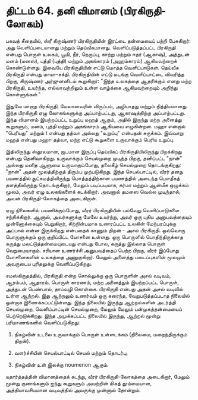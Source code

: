 # திட்டம் 64. தனி விமானம் (பிரகிருதி-லோகம்)

பகவத் கீதையில், ஸ்ரீ கிருஷ்ணர் பிரகிருதியின் இரட்டை தன்மையைப் பற்றி பேசுகிறார்: அது வெளிப்படையானது மற்றும் தெய்வீகமானது. வெளிப்படுத்தப்பட்ட பிரகிருதி என்பது பொருள் உலகம், பூமி, நீர், நெருப்பு, காற்று மற்றும் ஈதர் (ஆகாஷ்), அத்துடன் மனம் (மனஸ்), புத்தி (புத்தி) மற்றும் அகங்காரம் (அஹம்காரம்) ஆகியவற்றைக் கொண்டுள்ளது. இவையே பிரகிருதியின் எட்டு மொத்த வெளிப்பாடுகள். தெய்வீக பிரகிருதி என்பது மாயா-சக்தி. பிரகிருதியின் எட்டு மடங்கு வெளிப்பாட்டை விவரித்த பிறகு, கிருஷ்ணர் அர்ஜுனனிடம் கூறுகிறார்: "இந்த உலகத்தை ஆதரிக்கும் எனது மற்ற பிரகிருதி, உயர்ந்த, எல்லாவற்றிலும் உள்ள வாழ்க்கை ஆகியவற்றையும் அறிந்து கொள்ளுங்கள்."

இதுவே மாறாத பிரகிருதி, மேலானவரின் விருப்பம், அழியாதது மற்றும் நித்தியமானது. இந்த பிரகிருதி ஏழு லோகங்களுக்கு அப்பாற்பட்டது, ஆகாஷத்திற்கு அப்பாற்பட்டது. இந்த விமானம் இயற்றப்பட்ட உறுப்பு மஹத் ஆகும், அதில் இருந்து மற்ற அனைத்து கூறுகளும், மனம், புத்தி மற்றும் அகங்காரம் ஆகியவை எழுகின்றன. மஹா என்றால் "பெரியது" மற்றும் t என்பது தத்வா அல்லது "உறுப்பு" என்பதன் சுருக்கம். இவ்வாறு மஹத் என்பது மஹா-தத்வா, மற்ற எட்டு கூறுகளை உருவாக்கும் பெரிய உறுப்பு.

இதிலிருந்து ஸ்தூலமான, ஜடமான இருப்பு தெய்வீகப் பிரகிருதியிலிருந்து பிறக்கிறது என்பது தெளிவாகிறது. உருவாக்கும் செயல்முறை முடிந்த பிறகு, தனிப்பட்ட "நான்" அல்லது மனித ஆளுமை உருவாகும்போது, தலைகீழ் செயல்முறை தொடங்குகிறது: "நான்" அதன் மூலத்திற்குத் திரும்ப முற்படுகிறது. இந்த செயல்பாட்டில், வீரர் தனது பயணத்தில் சூட்சுமத்திலிருந்து மொத்தத்திற்கான பயணத்தில் அடைந்த பௌதீகத் தளத்திலிருந்து தொடங்குகிறார், மேலும் படிப்படியாக, கர்மா மற்றும் ஆன்மீக ஒழுக்கம் மூலம், அவர் ஏழு உலகங்களைக் கடக்கிறார். அவனால் தமஸை வெல்ல முடிந்தால், அவன் பிரகிருதி-லோகத்தை அடைகிறான்.

ஏழு நிலைகளில் பயணிக்கும்போது, வீரர் பிரகிருதியின் பல்வேறு வெளிப்பாடுகளை சந்திக்கிறார். ஆனால், அவர்களுக்கு மேலே உயர்ந்து, அவர் ஒரு புதிய அனுபவத்தையும் முன்னோக்கையும் பெறுகிறார், சிற்றின்பமாக உணரப்பட்ட உலகின் மேற்பரப்புக்கு அப்பால் என்ன இருக்கிறது என்பதைக் காணும் திறன் - அசல் பிரகிருதி. ஒவ்வொரு பொருளுக்கும் ஒரு குறிப்பிட்ட யோசனை உள்ளது. ஒரு பொருளில் பொதிந்திருக்காத கருத்து மலட்டுத்தன்மையுடையது என்பது போல, கருத்து இல்லாத பொருள் வெறுமையாகும். சரியான உணர்ச்சி அனுபவத்தைப் பெற்ற பிறகு, வீரர் இப்போது யோசனைகளின் உலகத்தை அணுகுகிறார். மேலும் அனைத்து படைப்புகளின் மூலமும் அவருடைய புரிதலுக்கு வெளிப்படுகிறது.

சமஸ்கிருதத்தில், பிரகிருதி என்ற சொல்லுக்கு ஒரு பொருளின் அசல் வடிவம், ஆரம்பம், ஆதாரம், பொருள் காரணம், மற்ற அனைத்தும் இயற்றப்பட்ட பொருள், அத்துடன் பெண்பால், தாய்வழி கொள்கை. பிரகிருதி என்பது அதன் அசல் வடிவில் உள்ள ஆற்றல். இது ஆற்றலும் உணர்வும் ஒரு கரைந்த, வேறுபடுத்தப்படாத நிலையில் ஒன்றாக இணைக்கப்பட்டுள்ளது. இந்த நிலையில் இருந்து ஆற்றல்களின் அடர்த்தி செயல்முறை, வெளிப்பாட்டின் செயல்முறை, மேலும் மேலும் பன்முகத்தன்மையைப் பெற்றெடுக்கிறது. இந்த அமுக்கப்பட்ட நிலையில் இருந்து, ஆற்றல் மூன்று பரிமாணங்களில் வெளிப்படுகிறது:

1. நிகழ்வின் உடலை உருவாக்கும் பொருள் உள்ளடக்கம் (நிலைமை, மறைந்திருக்கும் திறன்).

2. வளர்ச்சியின் செயல்பாட்டில் செயல் மற்றும் தொடர்பு.

3. நிகழ்வின் உள் இலக்கு noumenon ஆகும்.

யதார்த்தத்தின் விமானத்தைக் கடந்து, வீரர் பிரகிருதி-லோகத்தை அடைகிறார், மேலும் மூன்று குணங்களும் ஐந்து கூறுகளும் அவற்றின் மிகத் தூய்மையான, அத்தியாவசியமான வடிவத்தில் அவருக்கு முன்னால் தோன்றும்.
